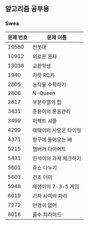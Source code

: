## 알고리즘 공부용

### Swea

| 문제 번호 | 문제 이름       |
| --------- | --------------- |
| 10580 | 전봇대 |
| 10912 | 외로운 문자 |
| 13038 | 교환학생 |
| 1940 | 가랏 RC카 |
| 2805      | 농작물 수확하기 |
| 2806      | N-Queen |
|2817|부분수열의 합|
|3431|준환이의 운동관리|
|3499|퍼펙트 셔플|
| 4299 | 태혁이의 사랑은 타이밍 |
| 4371 | 항구에 들어오는 배 |
| 5215 | 햄버거 다이어트 |
| 5431 | 민석이의 과제 체크하기 |
| 5601 | 쥬스 나누기 |
| 5603 | 건초 더미 |
| 5948 | 새샘이의 7-3-5 게임 |
| 6019 | 기차 사이의 파리 |
| 7272 | 안경이 없어 |
| 8016 | 홀수 피라미드 |
